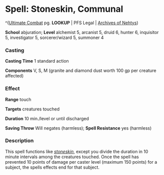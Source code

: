 # Spell: Stoneskin, Communal

^([Ultimate Combat][ss-communal-stoneskin] pg. **LOOKUP** | PFS Legal | [Archives of Nehtys][sn-communal-stoneskin])

**School** abjuration; **Level** alchemist 5, arcanist 5, druid 6, hunter 6, inquisitor 5, investigator 5, sorcerer/wizard 5, summoner 4

### Casting

**Casting Time** 1 standard action  

**Components** V, S, M (granite and diamond dust worth 100 gp per creature affected)

### Effect

**Range** touch  

**Targets** creatures touched  

**Duration** 10 min./level or until discharged  

**Saving Throw** Will negates (harmless); **Spell Resistance** yes (harmless)

### Description

This spell functions like _[stoneskin]_, except you divide the duration in 10 minute intervals among the creatures touched. Once the spell has prevented 10 points of damage per caster level (maximum 150 points) for a subject, the spells effects end for that subject.

[ss-communal-stoneskin]: http://paizo.com/pathfinderRPG/v57
[sn-communal-stoneskin]: http://www.archivesofnethys.com/SpellDisplay.aspx?ItemName=Stoneskin%2C%20Communal
[stoneskin]: http://www.archivesofnethys.com/SpellDisplay.aspx?ItemName=stoneskin
